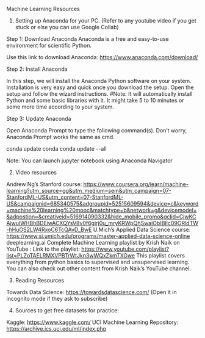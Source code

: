 Machine Learning Resources

1. Setting up Anaconda for your PC.
(Refer to any youtube video if you get stuck or else you can use Google Collab)

Step 1: Download Anaconda
Anaconda is a free and easy-to-use environment for scientific Python.

Use this link to download Anaconda: https://www.anaconda.com/download/

Step 2: Install Anaconda

In this step, we will install the Anaconda Python software on your system.
Installation is very easy and quick once you download the setup. Open the setup and follow the wizard instructions.
#Note: It will automatically install Python and some basic libraries with it.
It might take 5 to 10 minutes or some more time according to your system.

Step 3: Update Anaconda

Open Anaconda Prompt to type the following command(s). Don’t worry, Anaconda Prompt works the same as cmd.

conda update conda
conda update --all



Note: You can launch jupyter notebook using Anaconda Navigator


2. Video resources

Andrew Ng’s Stanford course: https://www.coursera.org/learn/machine-learning?utm_source=gg&utm_medium=sem&utm_campaign=07-StanfordML-US&utm_content=07-StanfordML-US&campaignid=685340575&adgroupid=52515609594&device=c&keyword=machine%20learning%20mooc&matchtype=b&network=g&devicemodel=&adpostion=&creativeid=516914090332&hide_mobile_promo&gclid=CjwKCAjwuIWHBhBDEiwACXQYsV8v0f6gjrj0u_mryKRWpQhSwaiObIBlIc09ORldTW-hHuOS2LW4RxoC6TcQAvD_BwE
U.Mich’s Applied Data Science course: https://www.si.umich.edu/programs/master-applied-data-science-online
deeplearning.ai
Complete Machine Learning playlist by Krish Naik on YouTube :
Link to the playlist: https://www.youtube.com/playlist?list=PLZoTAELRMXVPBTrWtJkn3wWQxZkmTXGwe
This playlist covers everything from python basics to supervised and unsupervised learning.
You can also check out other content from Krish Naik’s YouTube channel.

3. Reading Resources

Towards Data Science: https://towardsdatascience.com/
(Open it in incognito mode if they ask to subscribe)

4.  Sources to get free datasets for practice:

Kaggle: https://www.kaggle.com/ 
UCI Machine Learning Repository: https://archive.ics.uci.edu/ml/index.php

